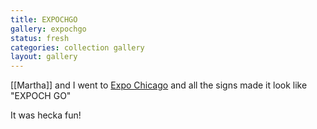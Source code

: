 ```yaml
---
title: EXPOCHGO
gallery: expochgo
status: fresh
categories: collection gallery
layout: gallery
--- 
```


[[Martha]] and I went to [Expo Chicago](https://www.expochicago.com) and all the signs made it look like "EXPOCH GO"

It was hecka fun!
